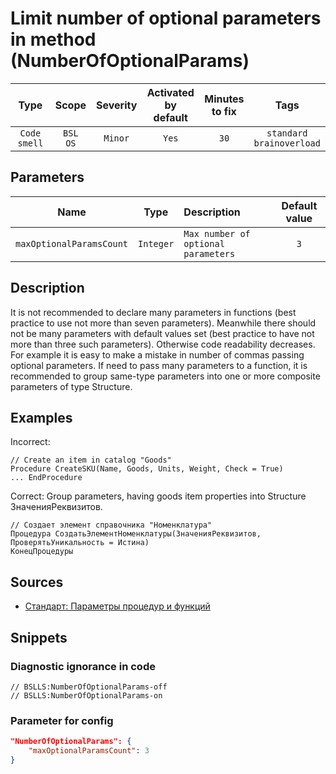 # Limit number of optional parameters in method (NumberOfOptionalParams)

 |     Type     |        Scope        | Severity | Activated<br>by default | Minutes<br>to fix |                Tags                 |
 |:------------:|:-------------------:|:--------:|:-----------------------------:|:-----------------------:|:-----------------------------------:|
 | `Code smell` | `BSL`<br>`OS` | `Minor`  |             `Yes`             |          `30`           | `standard`<br>`brainoverload` |

## Parameters

 |           Name           |   Type    | Description                         | Default value |
 |:------------------------:|:---------:|:----------------------------------- |:-------------:|
 | `maxOptionalParamsCount` | `Integer` | `Max number of optional parameters` |      `3`      | 

<!-- Блоки выше заполняются автоматически, не трогать -->
## Description

It is not recommended to declare many parameters in functions (best practice to use not more than seven parameters). Meanwhile there should not be many parameters with default values set (best practice to have not more than three such parameters). Otherwise code readability decreases. For example it is easy to make a mistake in number of commas passing optional parameters. If need to pass many parameters to a function, it is recommended to group same-type parameters into one or more composite parameters of type Structure.

## Examples

Incorrect:

```bsl
// Create an item in catalog "Goods"
Procedure CreateSKU(Name, Goods, Units, Weight, Check = True)
... EndProcedure
```

Correct: Group parameters, having goods item properties into Structure ЗначенияРеквизитов.

```bsl
// Создает элемент справочника "Номенклатура"
Процедура СоздатьЭлементНоменклатуры(ЗначенияРеквизитов, ПроверятьУникальность = Истина)
КонецПроцедуры
```

## Sources

* [Стандарт: Параметры процедур и функций](https://its.1c.ru/db/v8std#content:640:hdoc)

## Snippets

<!-- Блоки ниже заполняются автоматически, не трогать -->
### Diagnostic ignorance in code

```bsl
// BSLLS:NumberOfOptionalParams-off
// BSLLS:NumberOfOptionalParams-on
```

### Parameter for config

```json
"NumberOfOptionalParams": {
    "maxOptionalParamsCount": 3
}
```
